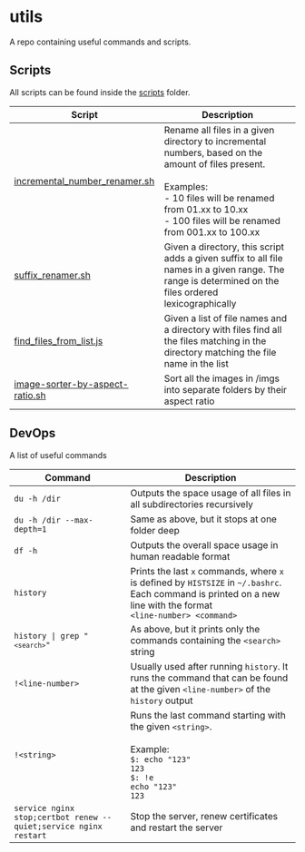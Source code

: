 # utils
A repo containing useful commands and scripts.

## Scripts

All scripts can be found inside the [scripts](https://github.com/NicolaFerracin/utils/tree/master/scripts) folder.

| Script        | Description  |
| ------------- | -------------|
| [incremental_number_renamer.sh](https://github.com/NicolaFerracin/utils/blob/master/scripts/incremental_number_renamer.sh) | Rename all files in a given directory to incremental numbers, based on the amount of files present. <br/><br/> Examples: <br/>- 10 files will be renamed from 01.xx to 10.xx <br/>- 100 files will be renamed from 001.xx to 100.xx |
| [suffix_renamer.sh](https://github.com/NicolaFerracin/utils/blob/master/scripts/suffix_renamer.sh) | Given a directory, this script adds a given suffix to all file names in a given range. The range is determined on the files ordered lexicographically |
| [find_files_from_list.js](https://github.com/NicolaFerracin/utils/blob/master/scripts/find_files_from_list.js) | Given a list of file names and a directory with files find all the files matching in the directory matching the file name in the list |
| [image-sorter-by-aspect-ratio.sh](https://github.com/NicolaFerracin/utils/blob/master/scripts/image-sorter-by-aspect-ratio.sh) | Sort all the images in /imgs into separate folders by their aspect ratio |

## DevOps

A list of useful commands

| Command | Description |
| ------- | ----------- |
| `du -h /dir` | Outputs the space usage of all files in all subdirectories recursively |
| `du -h /dir --max-depth=1` | Same as above, but it stops at one folder deep |
| `df -h` | Outputs the overall space usage in human readable format |
| `history` | Prints the last `x` commands, where `x` is defined by `HISTSIZE` in `~/.bashrc`. Each command is printed on a new line with the format<br/>`<line-number> <command>` |
| <code>history &#124; grep "`<search>`"<code> | As above, but it prints only the commands containing the `<search>` string |
| `!<line-number>` | Usually used after running `history`. It runs the command that can be found at the given `<line-number>` of the `history` output
| `!<string>` | Runs the last command starting with the given `<string>`. <br/><br/>Example:<br/>`$: echo "123"`<br/>`123`<br/>`$: !e`<br/>`echo "123"`<br/>`123`
| `service nginx stop;certbot renew --quiet;service nginx restart` | Stop the server, renew certificates and restart the server |

